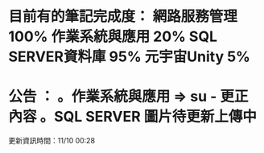 目前有的筆記完成度：
網路服務管理 100%
作業系統與應用 20%
SQL SERVER資料庫 95%
元宇宙Unity 5%
====================================
公告 ：
。作業系統與應用 => su - 更正內容
。SQL SERVER 圖片待更新上傳中
====================================
更新資訊時間：11/10 00:28

